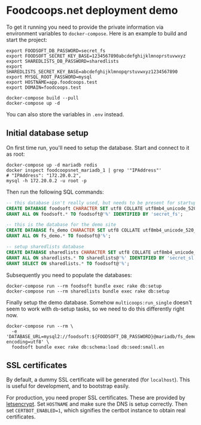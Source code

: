 Foodcoops.net deployment demo
=============================

To get it running you need to provide the private information via environment variables to `docker-compose`. Here is an example to build and start the project:

```shell
export FOODSOFT_DB_PASSWORD=secret_fs
export FOODSOFT_SECRET_KEY_BASE=1234567890abcdefghijklmnoprstuvwxyz
export SHAREDLISTS_DB_PASSWORD=sharedlists
export SHAREDLISTS_SECRET_KEY_BASE=abcdefghijklmnopqrstuvwxyz1234567890
export MYSQL_ROOT_PASSWORD=mysql
export HOSTNAME=app.foodcoops.test
export DOMAIN=foodcoops.test

docker-compose build --pull
docker-compose up -d
```

You can also store the variables in `.env` instead.


## Initial database setup

On first time run, you'll need to setup the database. Start and connect to it as root:

```shell
docker-compose up -d mariadb redis
docker inspect foodcoopsnet_mariadb_1 | grep '"IPAddress"'
# "IPAddress": "172.20.0.2",
mysql -h 172.20.0.2 -u root -p
```

Then run the following SQL commands:

```sql
-- this database isn't really used, but needs to be present for startup
CREATE DATABASE foodsoft CHARACTER SET utf8 COLLATE utf8mb4_unicode_520_ci;
GRANT ALL ON foodsoft.* TO foodsoft@'%' IDENTIFIED BY 'secret_fs';

-- this is the database for the demo site
CREATE DATABASE fs_demo CHARACTER SET utf8 COLLATE utf8mb4_unicode_520_ci;
GRANT ALL ON fs_demo.* TO foodsoft@'%';

-- setup sharedlists database
CREATE DATABASE sharedlists CHARACTER SET utf8 COLLATE utf8mb4_unicode_520_ci;
GRANT ALL ON sharedlists.* TO sharedlists@'%' IDENTIFIED BY 'secret_sl';
GRANT SELECT ON sharedlists.* TO foodsoft@'%';
```

Subsequently you need to populate the databases:

```shell
docker-compose run --rm foodsoft bundle exec rake db:setup
docker-compose run --rm sharedlists bundle exec rake db:setup
```

Finally setup the demo database. Somehow `multicoops:run_single` doesn't seem
to work with `db`-setup tasks, so we need to do this differently right now.

```shell
docker-compose run --rm \
  -e 'DATABASE_URL=mysql2://foodsoft:${FOODSOFT_DB_PASSWORD}@mariadb/fs_demo?encoding=utf8' \
  foodsoft bundle exec rake db:schema:load db:seed:small.en
```

## SSL certificates

By default, a dummy SSL certificate will be generated (for `localhost`). This is useful for
development, and to bootstrap easily.

For production, you need proper SSL certificates. These are provided by
[letsencrypt](https://letsencrypt.org). Set `HOSTNAME` and make sure the DNS is setup correctly.
Then set `CERTBOT_ENABLED=1`, which signifies the certbot instance to obtain real certificates.

